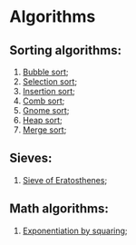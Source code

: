 # Algorithms

## Sorting algorithms:

1. [Bubble sort](https://github.com/Oleh-Hrytsyk/Algorithms/tree/master/Bubble_sort);
2. [Selection sort](https://github.com/Oleh-Hrytsyk/Algorithms/tree/master/Selection_sort);
3. [Insertion sort](https://github.com/Oleh-Hrytsyk/Algorithms/tree/master/Insertion_sort);
4. [Comb sort](https://github.com/Oleh-Hrytsyk/Algorithms/tree/master/Comb_sort);
5. [Gnome sort](https://github.com/Oleh-Hrytsyk/Algorithms/tree/master/Gnome_sort);
6. [Heap sort](https://github.com/Oleh-Hrytsyk/Algorithms/tree/master/Heap_sort);
7. [Merge sort](https://github.com/Oleh-Hrytsyk/Algorithms/tree/master/Merge_sort);

## Sieves:

1. [Sieve of Eratosthenes](https://github.com/Oleh-Hrytsyk/Algorithms/tree/master/Sieve_of_eratosthenes);

## Math algorithms:

1. [Exponentiation by squaring](https://github.com/Oleh-Hrytsyk/Algorithms/tree/master/Exponentiation_by_squaring);